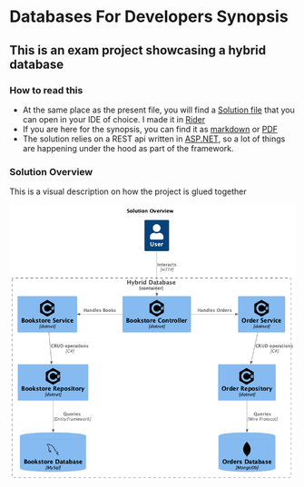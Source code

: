 # Databases For Developers Synopsis

## This is an exam project showcasing a hybrid database

### How to read this
- At the same place as the present file, you will find a [Solution file](HybridDatabase.sln) that you can open in your IDE of choice. I made it in [Rider](https://www.jetbrains.com/rider/)
- If you are here for the synopsis, you can find it as [markdown](SYNOPSIS.md) or [PDF](synopsis.pdf)
- The solution relies on a REST api written in [ASP.NET](https://dotnet.microsoft.com/en-us/apps/aspnet/apis), so a lot of things are happening under the hood as part of the framework.

### Solution Overview

This is a visual description on how the project is glued together

![Solution Overview](documentation/Landscape.png)

